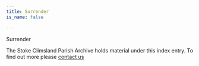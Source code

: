 ```yaml
---
title: Surrender
is_name: false

---
```


Surrender


The Stoke Climsland Parish Archive holds material under this index entry. To find out more please [contact us](/contact/)
